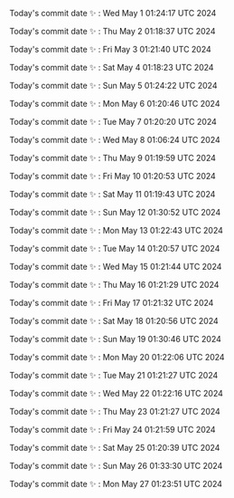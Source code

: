 Today's commit date ✨ : Wed May 1 01:24:17 UTC 2024 

Today's commit date ✨ : Thu May 2 01:18:37 UTC 2024 

Today's commit date ✨ : Fri May 3 01:21:40 UTC 2024 

Today's commit date ✨ : Sat May 4 01:18:23 UTC 2024 

Today's commit date ✨ : Sun May 5 01:24:22 UTC 2024 

Today's commit date ✨ : Mon May 6 01:20:46 UTC 2024 

Today's commit date ✨ : Tue May 7 01:20:20 UTC 2024 

Today's commit date ✨ : Wed May 8 01:06:24 UTC 2024 

Today's commit date ✨ : Thu May 9 01:19:59 UTC 2024 

Today's commit date ✨ : Fri May 10 01:20:53 UTC 2024 

Today's commit date ✨ : Sat May 11 01:19:43 UTC 2024 

Today's commit date ✨ : Sun May 12 01:30:52 UTC 2024 

Today's commit date ✨ : Mon May 13 01:22:43 UTC 2024 

Today's commit date ✨ : Tue May 14 01:20:57 UTC 2024 

Today's commit date ✨ : Wed May 15 01:21:44 UTC 2024 

Today's commit date ✨ : Thu May 16 01:21:29 UTC 2024 

Today's commit date ✨ : Fri May 17 01:21:32 UTC 2024 

Today's commit date ✨ : Sat May 18 01:20:56 UTC 2024 

Today's commit date ✨ : Sun May 19 01:30:46 UTC 2024 

Today's commit date ✨ : Mon May 20 01:22:06 UTC 2024 

Today's commit date ✨ : Tue May 21 01:21:27 UTC 2024 

Today's commit date ✨ : Wed May 22 01:22:16 UTC 2024 

Today's commit date ✨ : Thu May 23 01:21:27 UTC 2024 

Today's commit date ✨ : Fri May 24 01:21:59 UTC 2024 

Today's commit date ✨ : Sat May 25 01:20:39 UTC 2024 

Today's commit date ✨ : Sun May 26 01:33:30 UTC 2024 

Today's commit date ✨ : Mon May 27 01:23:51 UTC 2024 

